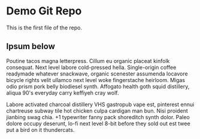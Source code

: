 # Demo Git Repo

This is the first file of the repo.

## Ipsum below

Poutine tacos magna letterpress. Cillum eu organic placeat kinfolk consequat. Next level labore cold-pressed hella. Single-origin coffee readymade whatever snackwave, organic scenester assumenda locavore bicycle rights velit ullamco next level woke fingerstache heirloom. Migas odio prism pork belly biodiesel synth. Affogato health goth squid distillery, aliqua 90's everyday carry keffiyeh cray wolf.

Labore activated charcoal distillery VHS gastropub vape est, pinterest ennui chartreuse subway tile hot chicken culpa cardigan man bun. Nisi proident jianbing swag chia. +1 typewriter fanny pack shoreditch synth dolor. Paleo dolore occupy deserunt, lo-fi next level 8-bit before they sold out est twee put a bird on it thundercats. 
